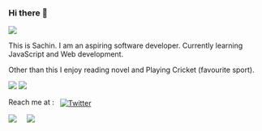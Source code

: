 ### Hi there 👋
<img src="https://i.imgur.com/Ge5ikvL.gif">
<br>
<!-- <img src="https://media.giphy.com/media/lnfzT3k8g7wpG/giphy.gif" height=20px width=700px;> -->




This is Sachin. I am an aspiring software developer. 
Currently learning JavaScript and Web development.

Other than this I enjoy reading novel and Playing Cricket (favourite sport).



<p><img src="https://komarev.com/ghpvc/?username=sachinnegi"> <img src="https://img.shields.io/github/followers/sachinnegi"> </p>

<p>Reach me at :  &nbsp  <a href="https://twitter.com/SachinSinghNe17" rel="nofollow"><img align="center" src="https://camo.githubusercontent.com/7bb377436f06f85e9a9b4c88a360849bbdbaf99d/68747470733a2f2f696d672e736869656c64732e696f2f62616467652f547769747465722d2d5f2e7376673f7374796c653d736f6369616c266c6f676f3d74776974746572" alt="Twitter" data-canonical-src="https://img.shields.io/badge/Twitter--_.svg?style=social&amp;logo=twitter" style="max-width:100%;"></a>
</p>

<p>
<img src="https://github-readme-stats.vercel.app/api/top-langs/?username=sachinnegi&layout=compact"> &nbsp  &nbsp <img src="https://github-readme-stats.vercel.app/api?username=sachinnegi&&show_icons=true&title_color=ffffff&icon_color=bb2acf&text_color=daf7dc&bg_color=151515">
</p>


<!--
**sachinnegi/sachinnegi** is a ✨ _special_ ✨ repository because its `README.md` (this file) appears on your GitHub profile.

Here are some ideas to get you started:


- 🌱 I’m currently learning ...
- 👯 I’m looking to collaborate on ...
- 🤔 I’m looking for help with ...
- 💬 Ask me about ...
- 📫 How to reach me: ...
- 😄 Pronouns: ...
- ⚡ Fun fact: ...
-->
   
